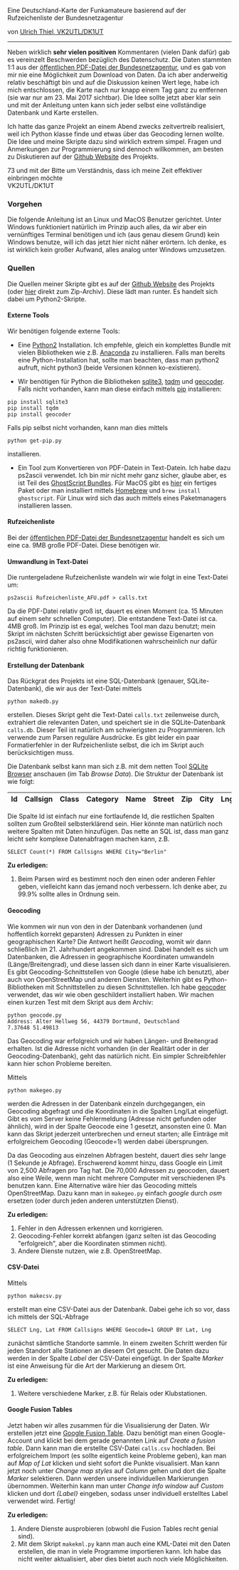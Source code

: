 Eine Deutschland-Karte der Funkamateure basierend auf der Rufzeichenliste der Bundesnetzagentur

von [Ulrich Thiel, VK2UTL/DK1UT](mailto:u-thiel@gmx.net)

---



Neben wirklich **sehr vielen positiven** Kommentaren (vielen Dank dafür) gab es vereinzelt Beschwerden bezüglich des Datenschutz. Die Daten stammten 1:1 aus der [öffentlichen PDF-Datei der Bundesnetzagentur](https://www.bundesnetzagentur.de/SharedDocs/Downloads/DE/Sachgebiete/Telekommunikation/Unternehmen_Institutionen/Frequenzen/Amateurfunk/Rufzeichenliste/Rufzeichenliste_AFU.html), und es gab von mir nie eine Möglichkeit zum Download von Daten. Da ich aber anderweitig relativ beschäftigt bin und auf die Diskussion keinen Wert lege, habe ich mich entschlossen, die Karte nach nur knapp einem Tag ganz zu entfernen (sie war nur am 23. Mai 2017 sichtbar). Die Idee sollte jetzt aber klar sein und mit der Anleitung unten kann sich jeder selbst eine vollständige Datenbank und Karte erstellen.

Ich hatte das ganze Projekt an einem Abend zwecks zeitvertreib realisiert, weil ich Python klasse finde und etwas über das Geocoding lernen wollte. Die Idee und meine Skripte dazu sind wirklich extrem simpel. Fragen und Anmerkungen zur Programmierung sind dennoch willkommen, am besten zu Diskutieren auf der [Github Website](https://github.com/thielul/CallmapGermany.git) des Projekts. 

73 und mit der Bitte um Verständnis, dass ich meine Zeit effektiver einbringen möchte   
VK2UTL/DK1UT


### Vorgehen

Die folgende Anleitung ist an Linux und MacOS Benutzer gerichtet. Unter Windows funktioniert natürlich im Prinzip auch alles, da wir aber ein vernünftiges Terminal benötigen und ich (aus genau diesem Grund) kein Windows benutze, will ich das jetzt hier nicht näher erörtern. Ich denke, es ist wirklich kein großer Aufwand, alles analog unter Windows umzusetzen.

### Quellen
Die Quellen meiner Skripte gibt es auf der [Github Website](https://github.com/thielul/CallmapGermany) des Projekts (oder [hier](https://github.com/thielul/CallmapGermany.git) direkt zum Zip-Archiv). Diese lädt man runter. Es handelt sich dabei um Python2-Skripte.

#### Externe Tools

Wir benötigen folgende externe Tools:

* Eine [Python2](https://www.python.org/downloads/) Installation. Ich empfehle, gleich ein komplettes Bundle mit vielen Bibliotheken wie z.B. [Anaconda](https://www.continuum.io/downloads) zu installieren. Falls man bereits eine Python-Installation hat, sollte man beachten, dass man python2 aufruft, nicht python3 (beide Versionen können ko-existieren).

* Wir benötigen für Python die Bibliotheken [sqlite3](https://docs.python.org/2/library/sqlite3.html), [tqdm](https://pypi.python.org/pypi/tqdm) und [geocoder](https://pypi.python.org/pypi/geocoder). Falls nicht vorhanden, kann man diese einfach mittels [pip](https://pip.pypa.io/en/stable/installing/) installieren:

```
pip install sqlite3
pip install tqdm
pip install geocoder
```

Falls pip selbst nicht vorhanden, kann man dies mittels

```
python get-pip.py
```

installieren.

* Ein Tool zum Konvertieren von PDF-Datein in Text-Datein. Ich habe dazu ps2ascii verwendet. Ich bin mir nicht mehr ganz sicher, glaube aber, es ist Teil des [GhostScript Bundles](https://www.ghostscript.com/download/gsdnld.html). Für MacOS gibt es [hier](http://pages.uoregon.edu/koch/) ein fertiges Paket oder man installiert mittels [Homebrew](https://brew.sh/index_de.html) und ```brew install ghostscript```. Für Linux wird sich das auch mittels eines Paketmanagers installieren lassen.

#### Rufzeichenliste
Bei der [öffentlichen PDF-Datei der Bundesnetzagentur](https://www.bundesnetzagentur.de/SharedDocs/Downloads/DE/Sachgebiete/Telekommunikation/Unternehmen_Institutionen/Frequenzen/Amateurfunk/Rufzeichenliste/Rufzeichenliste_AFU.html) handelt es sich um eine ca. 9MB große PDF-Datei. Diese benötigen wir.

#### Umwandlung in Text-Datei 
Die runtergeladene Rufzeichenliste wandeln wir wie folgt in eine Text-Datei um:

```
ps2ascii Rufzeichenliste_AFU.pdf > calls.txt
``` 
Da die PDF-Datei relativ groß ist, dauert es einen Moment (ca. 15 Minuten auf einem sehr schnellen Computer). Die entstandene Text-Datei ist ca. 4MB groß. Im Prinzip ist es egal, welches Tool man dazu benutzt; mein Skript im nächsten Schritt berücksichtigt aber gewisse Eigenarten von ps2ascii, wird daher also ohne Modifikationen wahrscheinlich nur dafür richtig funktionieren.

#### Erstellung der Datenbank

Das Rückgrat des Projekts ist eine SQL-Datenbank (genauer, SQLite-Datenbank), die wir aus der Text-Datei mittels

```python makedb.py```

erstellen. Dieses Skript geht die Text-Datei ```calls.txt``` zeilenweise durch, extrahiert die relevanten Daten, und speichert sie in die SQLite-Datenbank ```calls.db```. Dieser Teil ist natürlich am schwierigsten zu Programmieren. Ich verwende zum Parsen reguläre Ausdrücke. Es gibt leider ein paar Formatierfehler in der Rufzeichenliste selbst, die ich im Skript auch berücksichtigen muss. 

Die Datenbank selbst kann man sich z.B. mit dem netten Tool [SQLite Browser](http://sqlitebrowser.org) anschauen (im Tab *Browse Data*). Die Struktur der Datenbank ist wie folgt:

| Id  | Callsign  | Class  | Category  | Name  | Street | Zip | City | Lng | Lat | Geocode | Visible |
|---|---|---|---|---|---|---|---|---|---|---|---|

Die Spalte Id ist einfach nur eine fortlaufende Id, die restlichen Spalten sollten zum Großteil selbsterklärend sein. Hier könnte man natürlich noch weitere Spalten mit Daten hinzufügen. Das nette an SQL ist, dass man ganz leicht sehr komplexe Datenabfragen machen kann, z.B.

```
SELECT Count(*) FROM Callsigns WHERE City="Berlin"
```

**Zu erledigen:**  
1. Beim Parsen wird es bestimmt noch den einen oder anderen Fehler geben, vielleicht kann das jemand noch verbessern. Ich denke aber, zu 99.9% sollte alles in Ordnung sein.

#### Geocoding

Wie kommen wir nun von den in der Datenbank vorhandenen (und hoffentlich korrekt geparsten) Adressen zu Punkten in einer geographischen Karte? Die Antwort heißt *Geocoding*, womit wir dann schließlich im 21. Jahrhundert angekommen sind. Dabei handelt es sich um Datenbanken, die Adressen in geographische Koordinaten umwandeln (Länge/Breitengrad), und diese lassen sich dann in einer Karte visualisieren. Es gibt Geocoding-Schnittstellen von Google (diese habe ich benutzt), aber auch von OpenStreetMap und anderen Diensten. Weiterhin gibt es Python-Bibliotheken mit Schnittstellen zu diesen Schnittstellen. Ich habe [geocoder](https://pypi.python.org/pypi/geocoder) verwendet, das wir wie oben geschildert installiert haben. Wir machen einen kurzen Test mit dem Skript aus dem Archiv:

```
python geocode.py
Address: Alter Hellweg 56, 44379 Dortmund, Deutschland
7.37648 51.49813
```

Das Geocoding war erfolgreich und wir haben Längen- und Breitengrad erhalten. Ist die Adresse nicht vorhanden (in der Realitärt oder in der Geocoding-Datenbank), geht das natürlich nicht. Ein simpler Schreibfehler kann hier schon Probleme bereiten.

Mittels

```
python makegeo.py
```

werden die Adressen in der Datenbank einzeln durchgegangen, ein Geocoding abgefragt und die Koordinaten in die Spalten Lng/Lat eingefügt. Gibt es vom Server keine Fehlermeldung (Adresse nicht gefunden oder ähnlich), wird in der Spalte Geocode eine 1 gesetzt, ansonsten eine 0. Man kann das Skript jederzeit unterbrechen und erneut starten; alle Einträge mit erfolgreichem Geocoding (Geocode=1) werden dabei übersprungen.

Da das Geocoding aus einzelnen Abfragen besteht, dauert dies sehr lange (1 Sekunde je Abfrage). Erschwerend kommt hinzu, dass Google ein Limit von 2,500 Abfragen pro Tag hat. Die 70,000 Adressen zu geocoden, dauert also eine Weile, wenn man nicht mehrere Computer mit verschiedenen IPs benutzen kann. Eine Alternative wäre hier das Geocoding mittels OpenStreetMap. Dazu kann man in ```makegeo.py``` einfach *google* durch *osm* ersetzen (oder durch jeden anderen unterstützten Dienst). 

**Zu erledigen:**  
1. Fehler in den Adressen erkennen und korrigieren.  
2. Geocoding-Fehler korrekt abfangen (ganz selten ist das Geocoding "erfolgreich", aber die Koordinaten stimmen nicht).  
3. Andere Dienste nutzen, wie z.B. OpenStreetMap.

#### CSV-Datei

Mittels 

```
python makecsv.py
```

erstellt man eine CSV-Datei aus der Datenbank. Dabei gehe ich so vor, dass ich mittels der SQL-Abfrage

```
SELECT Lng, Lat FROM Callsigns WHERE Geocode=1 GROUP BY Lat, Lng
```

zunächst sämtliche Standorte sammle. In einem zweiten Schritt werden für jeden Standort alle Stationen an diesem Ort gesucht. Die Daten dazu werden in der Spalte *Label* der CSV-Datei eingefügt. In der Spalte *Marker* ist eine Anweisung für die Art der Markierung an diesem Ort.

**Zu erledigen:**

1. Weitere verschiedene Marker, z.B. für Relais oder Klubstationen.

#### Google Fusion Tables

Jetzt haben wir alles zusammen für die Visualisierung der Daten. Wir erstellen jetzt eine [Google Fusion Table](https://fusiontables.google.com). Dazu benötigt man einen Google-Account und klickt bei dem gerade genannten Link auf *Create a fusion table*. Dann kann man die erstellte CSV-Datei ```calls.csv``` hochladen. Bei erfolgreichem Import (es sollte eigentlich keine Probleme geben), kan man auf *Map of Lat* klicken und sieht sofort die Punkte visualisiert. Man kann jetzt noch unter *Change map styles* auf *Column* gehen und dort die Spalte *Marker* selektieren. Dann werden unsere individuellen Markierungen übernommen. Weiterhin kann man unter *Change info window* auf *Custom* klicken und dort *{Label}* eingeben, sodass unser individuell erstelltes Label verwendet wird. Fertig!

**Zu erledigen:**

1. Andere Dienste ausprobieren (obwohl die Fusion Tables recht genial sind).
2. Mit dem Skript ```makekml.py``` kann man auch eine KML-Datei mit den Daten erstellen, die man in viele Programme importieren kann. Ich habe das nicht weiter aktualisiert, aber dies bietet auch noch viele Möglichkeiten.